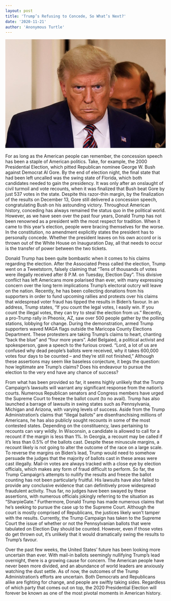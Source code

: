 ```yaml
---
layout: post
title: 'Trump’s Refusing to Concede, So What’s Next?'
date: '2020-11-21'
author: 'Anonymous Turtle'
---
```


![](/assets/assets-2020-11-21T070227Z_2_LYNXMPEGAK04F_RTROPTP_4_USA-ELECTION-TRUMP-1024x691.jpg)

For as long as the American people can remember, the concession speech has been a staple of American politics. Take, for example, the 2000 Presidential Election, which pitted Republican nominee George W. Bush against Democrat Al Gore. By the end of election night, the final state that had been left uncalled was the swing state of Florida, which both candidates needed to gain the presidency. It was only after an onslaught of civil turmoil and vote recounts, when it was finalized that Bush beat Gore by just 537 votes in the state. Despite this razor-thin margin, by the finalization of the results on December 13, Gore still delivered a concession speech, congratulating Bush on his astounding victory. Throughout American history, conceding has always remained the status quo in the political world. However, as we have seen over the past four years, Donald Trump has not been renowned as a president with the most respect for tradition. When it came to this year’s election, people were bracing themselves for the worse. In the constitution, no amendment explicitly states the president has to personally concede. Whether the president leaves on his own accord or is thrown out of the White House on Inauguration Day, all that needs to occur is the transfer of power between the two tickets.

Donald Trump has been quite bombastic when it comes to his claims regarding the election. After the Associated Press called the election, Trump went on a Tweetstorm, falsely claiming that “Tens of thousands of votes were illegally received after 8 P.M. on Tuesday, Election Day”. This divisive conflict has left Americans more polarised than ever, with many expressing concern over the long term implications Trump’s electoral outcry will leave on the nation. Recently, he has been collecting donations from his supporters in order to fund upcoming rallies and protests over his claims that widespread voter fraud has tipped the results in Biden’s favour. In an address, Trump states, “If you count the legal votes, I easily win. If you count the illegal votes, they can try to steal the election from us.” Recently, a pro-Trump rally in Pheonix, AZ, saw over 500 people gather by the polling stations, lobbying for change. During the demonstration, armed Trump supporters waved MAGA flags outside the Maricopa County Elections Department. These protesters are taking Trump’s claims to heart, chanting “back the blue” and “four more years”.  Adel Belgaied, a political activist and spokesperson, gave a speech to the furious crowd. “Lord, a lot of us are confused why dead people’s ballots were received, why it takes 600,000 votes four days to be counted – and they’re still not finished,” Although these assertions may seem like baseless conjecture, it begs the question: how legitimate are Trump’s claims? Does his endeavour to pursue the election to the very end have any chance of success? 

From what has been provided so far, it seems highly unlikely that the Trump Campaign’s lawsuits will warrant any significant response from the nation’s courts. Numerous Republican senators and Congress members have urged the Supreme Court to freeze the ballot count (to no avail). Trump has also launched a barrage of lawsuits in swing states such as Pennsylvania, Michigan and Arizona, with varying levels of success. Aside from the Trump Administration’s claims that “illegal ballots” are disenfranchising millions of Americans, he has also publicly sought recounts in some of the most contested states. Depending on the constituency, laws pertaining to recounts can vary wildly. In Wisconsin, a candidate is allowed to call for a recount if the margin is less than 1%. In Georgia, a recount may be called if it’s less than 0.5% of the ballots cast. Despite these minuscule margins, a recount likely is not going to alter the outcome of the race on a large scale. To reverse the margins on Biden’s lead, Trump would need to somehow persuade the judges that the majority of ballots cast in these areas were cast illegally. Mail-in votes are always tracked with a close eye by election officials, which makes any form of fraud difficult to perform. So far, the Trump Campaign’s attempts to nullify the results and freeze the ballot counting has not been particularly fruitful. His lawsuits have also failed to provide any conclusive evidence that can definitively prove widespread fraudulent activity. Thus far, no judges have been swayed by these assertions, with numerous officials jokingly referring to the situation as “SharpieGate.” Furthermore, Donald Trump has made numerous claims that he’s seeking to pursue the case up to the Supreme Court. Although the court is mostly comprised of Republicans, the justices likely won’t tamper with the results. Currently, the Trump Campaign has taken to the Supreme Court the issue of whether or not the Pennsylvanian ballots that were tabulated on Election Day should be counted. However, even if those votes do get thrown out,  it’s unlikely that it would dramatically swing the results to Trump’s favour.

Over the past few weeks, the United States’ future has been looking more uncertain than ever. With mail-in ballots seemingly nullifying Trump’s lead overnight, there is a growing cause for concern. The American people have never been more divided, and an abundance of world leaders are anxiously watching the dust settle. As of now, the outcomes of the Trump Administration’s efforts are uncertain. Both Democrats and Republicans alike are fighting for change, and people are swiftly taking sides. Regardless of which party that comes out on top, the 2020 Presidential Election will forever be known as one of the most pivotal moments in American history.



